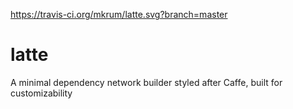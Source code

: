 https://travis-ci.org/mkrum/latte.svg?branch=master

# latte
A minimal dependency network builder styled after Caffe, built for customizability
